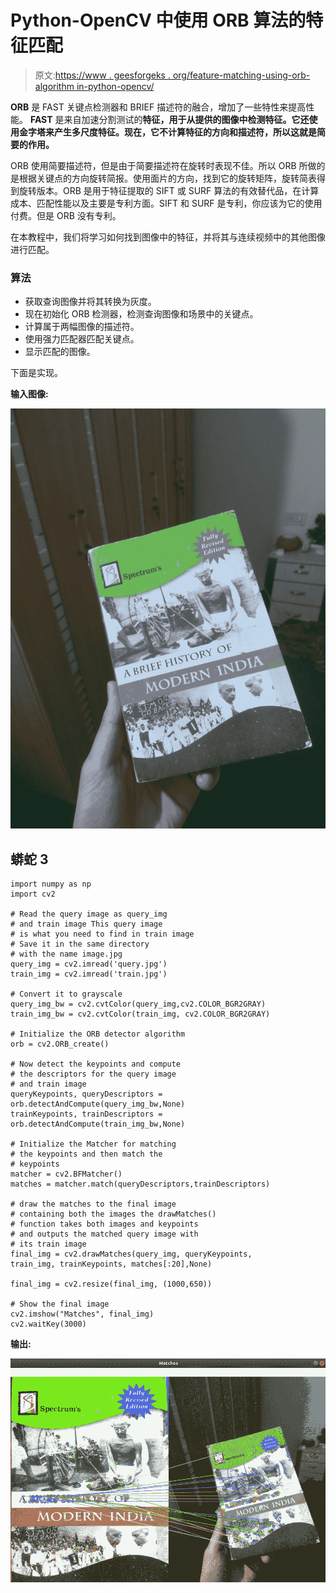# Python-OpenCV 中使用 ORB 算法的特征匹配

> 原文:[https://www . geesforgeks . org/feature-matching-using-orb-algorithm in-python-opencv/](https://www.geeksforgeeks.org/feature-matching-using-orb-algorithm-in-python-opencv/)

**ORB** 是 FAST 关键点检测器和 BRIEF 描述符的融合，增加了一些特性来提高性能。 **FAST** 是来自加速分割测试的**特征，用于从提供的图像中检测特征。它还使用金字塔来产生多尺度特征。现在，它不计算特征的方向和描述符，所以这就是简要的作用。**

ORB 使用简要描述符，但是由于简要描述符在旋转时表现不佳。所以 ORB 所做的是根据关键点的方向旋转简报。使用面片的方向，找到它的旋转矩阵，旋转简表得到旋转版本。ORB 是用于特征提取的 SIFT 或 SURF 算法的有效替代品，在计算成本、匹配性能以及主要是专利方面。SIFT 和 SURF 是专利，你应该为它的使用付费。但是 ORB 没有专利。

在本教程中，我们将学习如何找到图像中的特征，并将其与连续视频中的其他图像进行匹配。

### 算法

*   获取查询图像并将其转换为灰度。
*   现在初始化 ORB 检测器，检测查询图像和场景中的关键点。
*   计算属于两幅图像的描述符。
*   使用强力匹配器匹配关键点。
*   显示匹配的图像。

下面是实现。

**输入图像:**

![](img/394831a7e8cbf83a6c202bebee07e1d4.png)

## 蟒蛇 3

```
import numpy as np
import cv2

# Read the query image as query_img
# and train image This query image
# is what you need to find in train image
# Save it in the same directory
# with the name image.jpg 
query_img = cv2.imread('query.jpg')
train_img = cv2.imread('train.jpg')

# Convert it to grayscale
query_img_bw = cv2.cvtColor(query_img,cv2.COLOR_BGR2GRAY)
train_img_bw = cv2.cvtColor(train_img, cv2.COLOR_BGR2GRAY)

# Initialize the ORB detector algorithm
orb = cv2.ORB_create()

# Now detect the keypoints and compute
# the descriptors for the query image
# and train image
queryKeypoints, queryDescriptors = orb.detectAndCompute(query_img_bw,None)
trainKeypoints, trainDescriptors = orb.detectAndCompute(train_img_bw,None)

# Initialize the Matcher for matching
# the keypoints and then match the
# keypoints
matcher = cv2.BFMatcher()
matches = matcher.match(queryDescriptors,trainDescriptors)

# draw the matches to the final image
# containing both the images the drawMatches()
# function takes both images and keypoints
# and outputs the matched query image with
# its train image
final_img = cv2.drawMatches(query_img, queryKeypoints,
train_img, trainKeypoints, matches[:20],None)

final_img = cv2.resize(final_img, (1000,650))

# Show the final image
cv2.imshow("Matches", final_img)
cv2.waitKey(3000)
```

**输出:**

![](img/77230cff8495608f0ef596e6aebde10e.png)